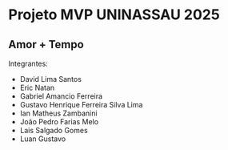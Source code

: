 # Projeto MVP UNINASSAU 2025
## Amor + Tempo

Integrantes:
- David Lima Santos
- Eric Natan
- Gabriel Amancio Ferreira
- Gustavo Henrique Ferreira Silva Lima
- Ian Matheus Zambanini
- João Pedro Farias Melo
- Lais Salgado Gomes
- Luan Gustavo
